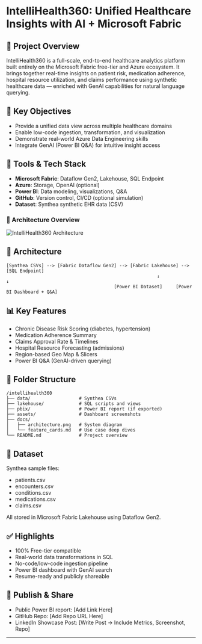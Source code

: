 # IntelliHealth360: Unified Healthcare Insights with AI + Microsoft Fabric

## 📘 Project Overview
IntelliHealth360 is a full-scale, end-to-end healthcare analytics platform built entirely on the Microsoft Fabric free-tier and Azure ecosystem. It brings together real-time insights on patient risk, medication adherence, hospital resource utilization, and claims performance using synthetic healthcare data — enriched with GenAI capabilities for natural language querying.

## 🚀 Key Objectives
- Provide a unified data view across multiple healthcare domains
- Enable low-code ingestion, transformation, and visualization
- Demonstrate real-world Azure Data Engineering skills
- Integrate GenAI (Power BI Q&A) for intuitive insight access

## 🧰 Tools & Tech Stack
- **Microsoft Fabric**: Dataflow Gen2, Lakehouse, SQL Endpoint
- **Azure**: Storage, OpenAI (optional)
- **Power BI**: Data modeling, visualizations, Q&A
- **GitHub**: Version control, CI/CD (optional simulation)
- **Dataset**: Synthea synthetic EHR data (CSV)
  


### 🧱 Architecture Overview

![IntelliHealth360 Architecture](./docs/intelliHealth_360.png)




## 🧱 Architecture
```
[Synthea CSVs] --> [Fabric Dataflow Gen2] --> [Fabric Lakehouse] --> [SQL Endpoint]
                                                        ↓                          ↓
                                        [Power BI Dataset]     [Power BI Dashboard + Q&A]
```

## 📊 Key Features
- Chronic Disease Risk Scoring (diabetes, hypertension)
- Medication Adherence Summary
- Claims Approval Rate & Timelines
- Hospital Resource Forecasting (admissions)
- Region-based Geo Map & Slicers
- Power BI Q&A (GenAI-driven querying)

## 📂 Folder Structure
```
/intellihealth360
├── data/                  # Synthea CSVs
├── lakehouse/             # SQL scripts and views
├── pbix/                  # Power BI report (if exported)
├── assets/                # Dashboard screenshots
├── docs/
│   ├── architecture.png   # System diagram
│   └── feature_cards.md   # Use case deep dives
└── README.md              # Project overview
```

## 📁 Dataset
Synthea sample files:
- patients.csv
- encounters.csv
- conditions.csv
- medications.csv
- claims.csv

All stored in Microsoft Fabric Lakehouse using Dataflow Gen2.

## ✅ Highlights
- 100% Free-tier compatible
- Real-world data transformations in SQL
- No-code/low-code ingestion pipeline
- Power BI dashboard with GenAI search
- Resume-ready and publicly shareable

## 🔗 Publish & Share
- Public Power BI report: [Add Link Here]
- GitHub Repo: [Add Repo URL Here]
- LinkedIn Showcase Post: [Write Post → Include Metrics, Screenshot, Repo]

---


